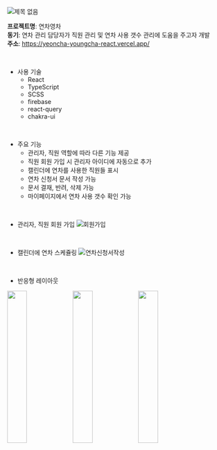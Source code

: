 ![제목 없음](https://user-images.githubusercontent.com/80332764/226854488-6bba2750-cede-493e-81ce-68aae6a6cb0a.png) <br>

**프로젝트명**: 연차영차 <br>
**동기**: 연차 관리 담당자가 직원 관리 및 연차 사용 갯수 관리에 도움을 주고자 개발  <br>
**주소**: https://yeoncha-youngcha-react.vercel.app/



<br>

- 사용 기술
  - React
  - TypeScript
  - SCSS
  - firebase
  - react-query
  - chakra-ui
<br>

- 주요 기능
  - 관리자, 직원 역할에 따라 다른 기능 제공
  - 직원 회원 가입 시 관리자 아이디에 자동으로 추가
  - 캘린더에 연차를 사용한 직원들 표시
  - 연차 신청서 문서 작성 가능
  - 문서 결재, 반려, 삭제 가능
  - 마이페이지에서 연차 사용 갯수 확인 가능
  
<br>

- 관리자, 직원 회원 가입
  ![회원가입](https://user-images.githubusercontent.com/80332764/226856648-a45f2d48-a729-4c22-9578-5991956c531e.gif)
  
  <br>




- 캘린더에 연차 스케쥴링
  ![연차신청서작성](https://user-images.githubusercontent.com/80332764/227107962-19f1b99e-23ca-44ef-b584-9c558e596a3e.gif)


<br>

- 반응형 레이아웃

<img src="https://user-images.githubusercontent.com/80332764/227152227-9485f67d-e789-4c50-8013-5b6bcf1997a4.png" width="30%"><img src="https://user-images.githubusercontent.com/80332764/227153055-0749f9fc-8148-4f5d-ab98-c78e7dd25c0b.png" width="30%"><img src="https://user-images.githubusercontent.com/80332764/227153330-bdf4874b-6c0e-4516-8316-71d2d2472d45.png" width="30%">








  
  



